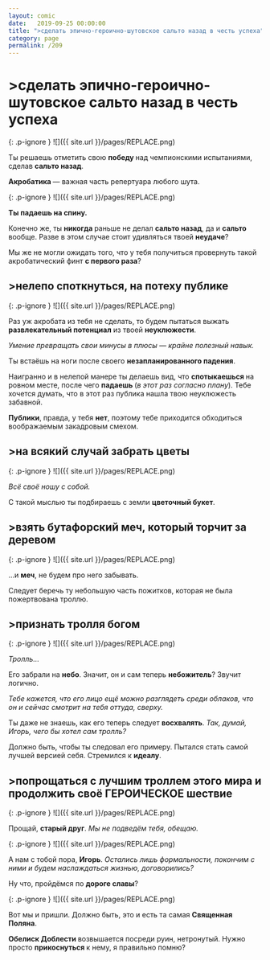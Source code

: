 ```yaml
---
layout: comic
date:   2019-09-25 00:00:00 
title: ">сделать эпично-героично-шутовское сальто назад в честь успеха"
category: page
permalink: /209
---
```

# >сделать эпично-героично-шутовское сальто назад в честь успеха

{: .p-ignore }
![]({{ site.url }}/pages/REPLACE.png)

Ты решаешь отметить свою <strong>победу </strong>над чемпионскими испытаниями, сделав <strong>сальто назад</strong>. 

<strong>Акробатика </strong>— важная часть репертуара любого шута.

{: .p-ignore }
![]({{ site.url }}/pages/REPLACE.png)

<strong>Ты падаешь на спину.</strong>

Конечно же, ты <strong>никогда </strong>раньше не делал <strong>сальто назад</strong>, да и <strong>сальто </strong>вообще. Разве в этом случае стоит удивляться твоей <strong>неудаче</strong>? 

Мы же не могли ожидать того, что у тебя получиться провернуть такой акробатический финт <strong>с первого раза</strong>?

## >нелепо споткнуться, на потеху публике

{: .p-ignore }
![]({{ site.url }}/pages/REPLACE.png)

Раз уж акробата из тебя не сделать, то будем пытаться выжать <strong>развлекательный потенциал</strong> из твоей <strong>неуклюжести</strong>.

<em>Умение превращать свои минусы в плюсы — крайне полезный навык.</em>

Ты встаёшь на ноги после своего <strong>незапланированного падения</strong>.

Наигранно и в нелепой манере ты делаешь вид, что <strong>спотыкаешься </strong>на ровном месте, после чего <strong>падаешь </strong>(<em>в этот раз согласно плану</em>). Тебе хочется думать, что в этот раз публика нашла твою неуклюжесть забавной.

<strong>Публики</strong>, правда, у тебя <strong>нет</strong>, поэтому тебе приходится обходиться воображаемым закадровым смехом.

## >на всякий случай забрать цветы

{: .p-ignore }
![]({{ site.url }}/pages/REPLACE.png)

<em>Всё своё ношу с собой.</em>

С такой мыслью ты подбираешь с земли <strong>цветочный букет</strong>.

## >взять бутафорский меч, который торчит за деревом

{: .p-ignore }
![]({{ site.url }}/pages/REPLACE.png)

…и <strong>меч</strong>, не будем про него забывать. 

Следует беречь ту небольшую часть пожитков, которая не была пожертвована троллю.

## >признать тролля богом

{: .p-ignore }
![]({{ site.url }}/pages/REPLACE.png)

<em>Тролль…</em>

Его забрали на <strong>небо</strong>. Значит, он и сам теперь <strong>небожитель</strong>? Звучит логично.

<em>Тебе кажется, что его лицо ещё можно разглядеть среди облаков, что он и сейчас смотрит на тебя оттуда, сверху.</em>

Ты даже не знаешь, как его теперь следует <strong>восхвалять</strong>. <em>Так, думай, Игорь, чего бы хотел сам тролль? </em>

Должно быть, чтобы ты следовал его примеру. Пытался стать самой лучшей версией себя. Стремился к <strong>идеалу</strong>.

## >попрощаться с лучшим троллем этого мира и продолжить своё ГЕРОИЧЕСКОЕ шествие

{: .p-ignore }
![]({{ site.url }}/pages/REPLACE.png)

Прощай, <strong>старый друг</strong>.<em> Мы не подведём тебя, обещаю.</em>

{: .p-ignore }
![]({{ site.url }}/pages/REPLACE.png)

А нам с тобой пора, <strong>Игорь</strong>.<em> Остались лишь формальности, покончим с ними и будем наслаждаться жизнью, договорились?</em>

Ну что, пройдёмся по <strong>дороге славы</strong>? 

{: .p-ignore }
![]({{ site.url }}/pages/REPLACE.png)

Вот мы и пришли. Должно быть, это и есть та самая <strong>Священная Поляна</strong>.

<strong>Обелиск Доблести </strong>возвышается посреди руин, нетронутый. Нужно просто <strong>прикоснуться </strong>к нему, я правильно помню?
